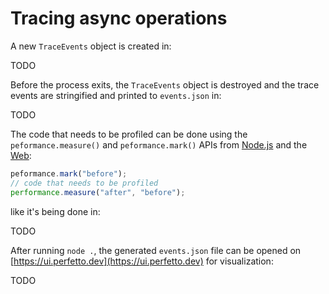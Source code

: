 # Tracing async operations

A new `TraceEvents` object is created in:

TODO

Before the process exits, the `TraceEvents` object is destroyed and the trace events are stringified and printed to `events.json` in:

TODO

The code that needs to be profiled can be done using the `peformance.measure()` and `peformance.mark()` APIs from [Node.js](https://nodejs.org/api/perf_hooks.html#performancemarkname-options) and the [Web](https://www.w3.org/TR/user-timing):

```js
peformance.mark("before");
// code that needs to be profiled
performance.measure("after", "before");
```

like it's being done in:

TODO

After running `node .`, the generated `events.json` file can be opened on [https://ui.perfetto.dev](https://ui.perfetto.dev) for visualization:

TODO
